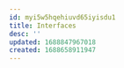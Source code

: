 ```yaml
---
id: myi5w5hqehiuvd65iyisdu1
title: Interfaces
desc: ''
updated: 1688847967018
created: 1688658911947
---
```


